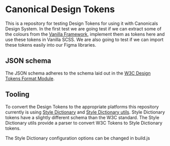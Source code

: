 # Canonical Design Tokens

This is a repository for testing Design Tokens for using it with Canonicals Design System.
In the first test we are going test if we can extract some of the colours from the [Vanilla Framework](https://github.com/canonical/vanilla-framework), implement them as tokens here and use these tokens in Vanilla SCSS. We are also going to test if we can import these tokens easily into our Figma libraries.

## JSON schema

The JSON schema adheres to the schema laid out in the [W3C Design Tokens Format Module](https://tr.designtokens.org/format/).

## Tooling

To convert the Design Tokens to the appropriate platforms this repository currently is using [Style Dictionary](https://amzn.github.io/style-dictionary/) and [Style Dictionary utils](https://github.com/lukasoppermann/style-dictionary-utils). Style Dictionary tokens have a slightly different schema than the W3C standard. The Style Dictionary utils provide a parser to convert W3C Tokens to Style Dictionary tokens.

The Style Dictionary configuration options can be changed in build.js
